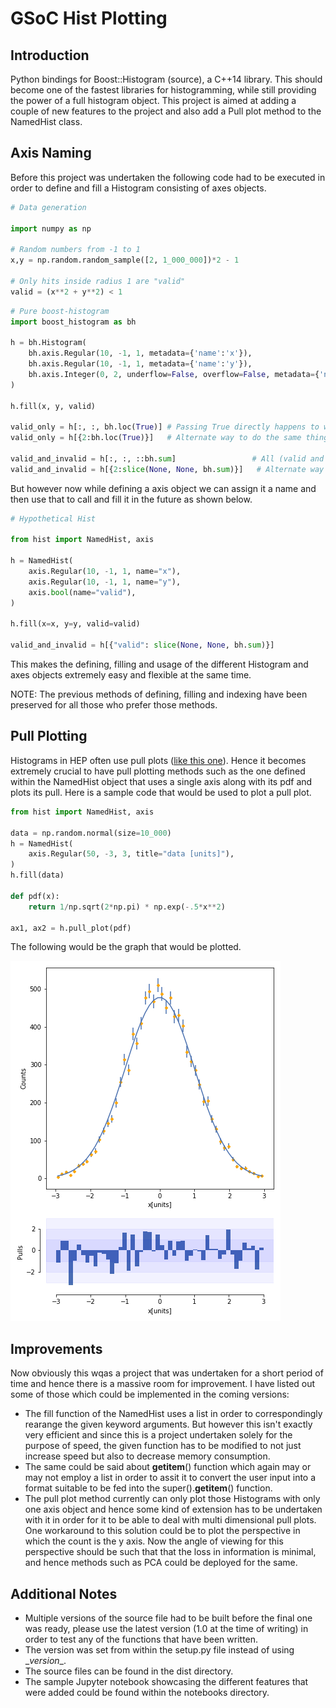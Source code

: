 # GSoC Hist Plotting

## Introduction

Python bindings for Boost::Histogram (source), a C++14 library. This should become one of the fastest libraries for histogramming, while still providing the power of a full histogram object. 
This project is aimed at adding a couple of new features to the project and also add a Pull plot method to the NamedHist class. 

## Axis Naming

Before this project was undertaken the following code had to be executed in order to define and fill a Histogram consisting of axes objects. 

```python
# Data generation

import numpy as np

# Random numbers from -1 to 1
x,y = np.random.random_sample([2, 1_000_000])*2 - 1

# Only hits inside radius 1 are "valid"
valid = (x**2 + y**2) < 1
```

```python
# Pure boost-histogram
import boost_histogram as bh

h = bh.Histogram(
    bh.axis.Regular(10, -1, 1, metadata={'name':'x'}),
    bh.axis.Regular(10, -1, 1, metadata={'name':'y'}),
    bh.axis.Integer(0, 2, underflow=False, overflow=False, metadata={'name':'valid'}),
)

h.fill(x, y, valid)

valid_only = h[:, :, bh.loc(True)] # Passing True directly happens to work here as well
valid_only = h[{2:bh.loc(True)}]   # Alternate way to do the same thing ### BROKEN in 0.6.2

valid_and_invalid = h[:, :, ::bh.sum]                 # All (valid and invalid)
valid_and_invalid = h[{2:slice(None, None, bh.sum)}]   # Alternate way to do the same thing

```

But however now while defining a axis object we can assign it a name and then use that to call and fill it in the future as shown below. 

```python
# Hypothetical Hist

from hist import NamedHist, axis

h = NamedHist(
    axis.Regular(10, -1, 1, name="x"),
    axis.Regular(10, -1, 1, name="y"),
    axis.bool(name="valid"),
)

h.fill(x=x, y=y, valid=valid)

valid_and_invalid = h[{"valid": slice(None, None, bh.sum)}]
```

This makes the defining, filling and usage of the different Histogram and axes objects extremely easy and flexible at the same time. 

NOTE: The previous methods of defining, filling and indexing have been preserved for all those who prefer those methods. 


## Pull Plotting

Histograms in HEP often use pull plots ([like this
one](https://cds.cern.ch/record/1969801/files/Figure2a.png)). Hence it becomes extremely crucial to have pull plotting methods such as the one defined within the NamedHist object that uses a single axis along with its pdf and plots its pull. Here is a sample code that would be used to plot a pull plot. 

```python
from hist import NamedHist, axis

data = np.random.normal(size=10_000)
h = NamedHist(
    axis.Regular(50, -3, 3, title="data [units]"),
)
h.fill(data)

def pdf(x):
    return 1/np.sqrt(2*np.pi) * np.exp(-.5*x**2)

ax1, ax2 = h.pull_plot(pdf)

```

The following would be the graph that would be plotted. 


![](notebooks/Graph.png)


## Improvements

Now obviously this wqas a project that was undertaken for a short period of time and hence there is a massive room for improvement. I have listed out some of those which could be implemented in the coming versions:

* The fill function of the NamedHist uses a list in order to correspondingly rearange the given keyword arguments. But however this isn't exactly very efficient and since this is a project undertaken solely for the purpose of speed, the given function has to be modified to not just increase speed but also to decrease memory consumption. 
* The same could be said about __getitem__() function which again may or may not employ a list in order to assit it to convert the user input into a format suitable to be fed into the super().__getitem__() function. 
* The pull plot method currently can only plot those Histograms with only one axis object and hence some kind of extension has to be undertaken with it in order for it to be able to deal with multi dimensional pull plots. One workaround to this solution could be to plot the perspective in which the count is the y axis. Now the angle of viewing for this perspective should be such that that the loss in information is minimal, and hence methods such as PCA could be deployed for the same. 

## Additional Notes

* Multiple versions of the source file had to be built before the final one was ready, please use the latest version (1.0 at the time of writing) in order to test any of the functions that have been written. 
* The version was set from within the setup.py file instead of using \__version__\. 
* The source files can be found in the dist directory.
* The sample Jupyter notebook showcasing the different features that were added could be found within the notebooks directory. 

